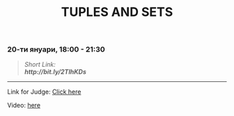 <h1 align="center">TUPLES AND SETS</h1>
    <br>

<h3>20-ти януари, 18:00 - 21:30</h3>

<blockquote>
    <i>
        Short Link: <br> 
        <b>
            http://bit.ly/2TIhKDs
        </b> 
    </i>
</blockquote>

<hr>

<p>
    Link for Judge: <a href="https://judge.softuni.bg/Contests/Practice/Index/1832#0">Click here</a>
</p>

<p>
    Video: <a href="https://www.youtube.com/watch?v=1LWzHNQ9XZI&feature=emb_title">here</a>
</p>
